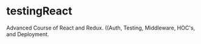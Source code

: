 # testingReact
Advanced Course of React and Redux. ((Auth, Testing, Middleware, HOC's, and Deployment.

